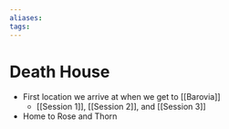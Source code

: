 ```yaml
---
aliases: 
tags: 
---
```


# Death House

- First location we arrive at when we get to [[Barovia]]
	- [[Session 1]], [[Session 2]], and [[Session 3]]
- Home to Rose and Thorn